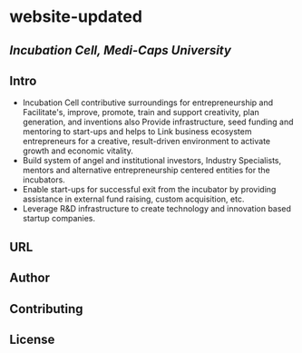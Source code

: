# website-updated
## ***Incubation Cell, Medi-Caps University*** ##

## Intro ##
- Incubation Cell contributive surroundings for entrepreneurship and Facilitate's, improve, promote, train and support creativity, plan generation, and inventions also Provide infrastructure, seed funding and mentoring to start-ups and helps to Link business ecosystem entrepreneurs for a creative, result-driven environment to activate growth and economic vitality.
- Build system of angel and institutional investors, Industry Specialists, mentors and alternative entrepreneurship centered entities for the incubators.
- Enable start-ups for successful exit from the incubator by providing assistance in external fund raising, custom acquisition, etc. 
- Leverage R&D infrastructure to create technology and innovation based startup companies.

## URL ##

## Author ##

## Contributing ##

## License ##
